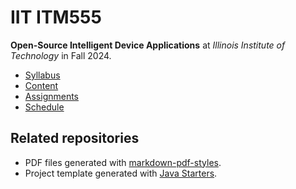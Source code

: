 # IIT ITM555

**Open-Source Intelligent Device Applications** at
*Illinois Institute of Technology* in
Fall 2024.

- [Syllabus](https://github.com/hendraanggrian/IIT-ITM555/blob/assets/syllabus.docx)
- [Content](https://github.com/hendraanggrian/IIT-ITM555/tree/assets/)
- [Assignments](assignments/)
- [Schedule](.ical/)

## Related repositories

- PDF files generated with [markdown-pdf-styles](https://github.com/hanggrian/markdown-pdf-styles/).
- Project template generated with [Java Starters](https://github.com/hanggrian/java-starters/).
